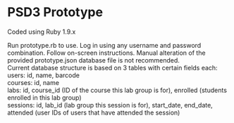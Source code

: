 PSD3 Prototype
=======================

Coded using Ruby 1.9.x

Run prototype.rb to use. Log in using any username and password combination. Follow on-screen instructions. Manual alteration of the provided prototype.json database file is not recommended.  
Current database structure is based on 3 tables with certain fields each:  
users: id, name, barcode  
courses: id, name  
labs: id, course_id (ID of the course this lab group is for), enrolled (students enrolled in this lab group)  
sessions: id, lab_id (lab group this session is for), start_date, end_date, attended (user IDs of users that have attended the session)